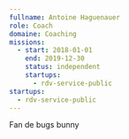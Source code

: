 ```yaml
---
fullname: Antoine Haguenauer
role: Coach
domaine: Coaching
missions:
  - start: 2018-01-01
    end: 2019-12-30
    status: independent
    startups:
      - rdv-service-public
startups:
  - rdv-service-public
---
```

Fan de bugs bunny